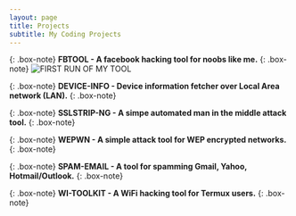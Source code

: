 ```yaml
---
layout: page
title: Projects
subtitle: My Coding Projects
---
```

{: .box-note}
**FBTOOL - A facebook hacking tool for noobs like me.**
{: .box-note}
![FIRST RUN OF MY TOOL](https://github.com/mkdirlove/FBTOOL/blob/master/Screenshot_2020-04-27_17-37-57.png)



{: .box-note}
**DEVICE-INFO - Device information fetcher over Local Area network (LAN).**
{: .box-note}


{: .box-note}
**SSLSTRIP-NG - A simpe automated man in the middle attack tool.**
{: .box-note}


{: .box-note}
**WEPWN - A simple attack tool for WEP encrypted networks.**
{: .box-note}


{: .box-note}
**SPAM-EMAIL - A tool for spamming Gmail, Yahoo, Hotmail/Outlook.**
{: .box-note}


{: .box-note}
**WI-TOOLKIT - A WiFi hacking tool for Termux users.**
{: .box-note}

